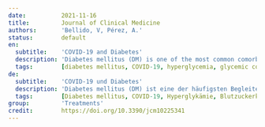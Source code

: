 ```yaml
---
date:          2021-11-16
title:         Journal of Clinical Medicine
authors:       'Bellido, V, Pérez, A.'
status:        default
en:
  subtitle:    'COVID-19 and Diabetes'
  description: 'Diabetes mellitus (DM) is one of the most common comorbid conditions in persons with COVID-19 and a risk factor for poor prognosis. The reasons why COVID-19 is more severe in persons with DM are currently unknown although the scarce data available on patients with DM hospitalized because of COVID-19 show that glycemic control is inadequate. The fact that patients with COVID-19 are usually cared for by health professionals with limited experience in the management of diabetes and the need to prevent exposure to the virus may also be obstacles to glycemic control in patients with COVID-19. Effective clinical care should consider various aspects, including screening for the disease in at-risk persons, education, and monitoring of control and complications. We examine the effect of COVID-19 on DM in terms of glycemic control and the restrictions arising from the pandemic and assess management of diabetes and drug therapy in various scenarios, taking into account factors such as physical exercise, diet, blood glucose monitoring, and pharmacological treatment. Specific attention is given to patients who have been admitted to hospital and critically ill patients. Finally, we consider the role of telemedicine in the management of DM patients with COVID-19 during the pandemic and in the future.'
  tags:        [diabetes mellitus, COVID-19, hyperglycemia, glycemic control, blood glucose monitoring, telemedicine]
de:
  subtitle:    'COVID-19 und Diabetes'
  description: 'Diabetes mellitus (DM) ist eine der häufigsten Begleiterkrankungen bei Personen mit COVID-19 und ein Risikofaktor für eine schlechte Prognose. Die Gründe, warum COVID-19 bei Personen mit DM schwerer verläuft, sind derzeit unbekannt, obwohl die wenigen verfügbaren Daten über Patienten mit DM, die wegen COVID-19 ins Krankenhaus eingeliefert wurden, zeigen, dass die Blutzuckereinstellung unzureichend ist. Die Tatsache, dass Patienten mit COVID-19 in der Regel von medizinischem Fachpersonal betreut werden, das nur über begrenzte Erfahrung in der Behandlung von Diabetes verfügt, und die Notwendigkeit, eine Exposition gegenüber dem Virus zu vermeiden, können ebenfalls Hindernisse für die Blutzuckerkontrolle bei Patienten mit COVID-19 darstellen. Eine wirksame klinische Versorgung sollte verschiedene Aspekte berücksichtigen, einschließlich Screening auf die Krankheit bei Risikopersonen, Schulung und Überwachung der Kontrolle und Komplikationen. Wir untersuchen die Auswirkungen von COVID-19 auf DM im Hinblick auf die glykämische Kontrolle und die Einschränkungen, die sich aus der Pandemie ergeben, und bewerten das Diabetesmanagement und die medikamentöse Therapie in verschiedenen Szenarien, wobei Faktoren wie körperliche Bewegung, Ernährung, Blutzuckermessung und pharmakologische Behandlung berücksichtigt werden. Besonderes Augenmerk wird auf Patienten gelegt, die in ein Krankenhaus eingewiesen wurden, sowie auf kritisch kranke Patienten. Schließlich wird die Rolle der Telemedizin bei der Behandlung von DM-Patienten mit COVID-19 während der Pandemie und in der Zukunft betrachtet.' 
  tags:        [Diabetes mellitus, COVID-19, Hyperglykämie, Blutzuckerkontrolle, Blutzuckermessung, Telemedizin]
group:         'Treatments'
credit:        https://doi.org/10.3390/jcm10225341
---
```

